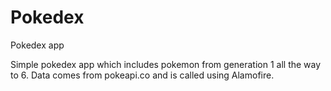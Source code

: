 # Pokedex
Pokedex app

Simple pokedex app which includes pokemon from generation 1 all the way to 6. Data comes from pokeapi.co and is called using Alamofire.
